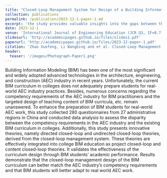 ```yaml
---
title: "Closed-Loop Management System for Design of a Building Information Modeling Curriculum to Meet Industry Requirements"
collection: publications
permalink: /publication/2023-12-1-paper-1.md
excerpt: 'the study provides valuable insights into the gaps between the competency requirements of the AEC industry and the current BIM curricula in colleges.'
date: 2023-12-1
venue: 'International Journal of Engineering Education (JCR Q3, IF=0.7)'
slidesurl: 'http://academicpages.github.io/files/slides1.pdf'
paperurl: 'http://academicpages.github.io/files/2023-12-paper-1.pdf'
citation: 'Zhao Xuefeng, Li Wangbing and et al. Closed-Loop Management System for Design of a Building Information Modeling Curriculum to Meet Industry Requirements, International Journal of Engineering Education Vol. 39, No. 6, pp. 1386–1399, 2023'
header:
  teaser: '/images/Photograph-Paper1.png'
---
```


Building Information Modeling (BIM) has been one of the most significant and widely adopted advanced technologies in the architecture, engineering, and construction (AEC) industry in recent years. Unfortunately, the current BIM curriculum in colleges does not adequately prepare students for real-world AEC industry practices. Besides, numerous concerns regarding the competency requirements of the AEC industry for BIM practitioners and the targeted design of teaching content of BIM curricula, etc. remain unanswered. To enhance the preparation of BIM students for real-world AEC work, this study collected 280 questionnaires from 27 administrative regions in China and conducted data analysis to assess the disparity between the competency requirements in the AEC industry and the existing BIM curriculum in colleges. Additionally, this study presents innovative theories, namely directed closed-loop and undirected closed-loop theories, derived from the closed-loop management system. These theories are effectively integrated into college BIM education as project closed-loop and content closed-loop theories. It validates the effectiveness of the curriculum design through BIM students’ academic performance. Results demonstrate that the closed-loop management design of the BIM curriculum can better match the AEC industry’s competency requirements and that BIM students will better adapt to real world AEC work.
